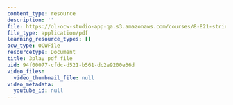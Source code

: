 ```yaml
---
content_type: resource
description: ''
file: https://ol-ocw-studio-app-qa.s3.amazonaws.com/courses/8-821-string-theory-and-holographic-duality-fall-2014/94f00077cfdcd521b561dc2e9200e36d_raP-0nqnF_A.pdf
file_type: application/pdf
learning_resource_types: []
ocw_type: OCWFile
resourcetype: Document
title: 3play pdf file
uid: 94f00077-cfdc-d521-b561-dc2e9200e36d
video_files:
  video_thumbnail_file: null
video_metadata:
  youtube_id: null
---
```

